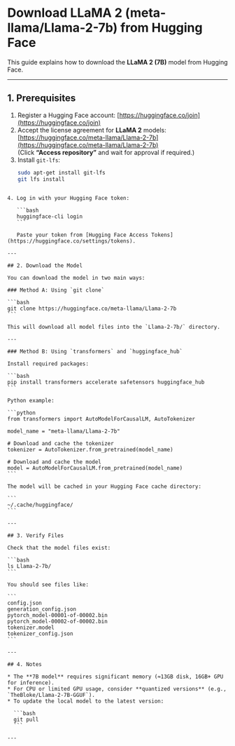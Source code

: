 # Download LLaMA 2 (meta-llama/Llama-2-7b) from Hugging Face

This guide explains how to download the **LLaMA 2 (7B)** model from Hugging Face.

---

## 1. Prerequisites
1. Register a Hugging Face account: [https://huggingface.co/join](https://huggingface.co/join)
2. Accept the license agreement for **LLaMA 2** models:  
   [https://huggingface.co/meta-llama/Llama-2-7b](https://huggingface.co/meta-llama/Llama-2-7b)  
   (Click **“Access repository”** and wait for approval if required.)
3. Install `git-lfs`:
   ```bash
   sudo apt-get install git-lfs
   git lfs install
````

4. Log in with your Hugging Face token:

   ```bash
   huggingface-cli login
   ```

   Paste your token from [Hugging Face Access Tokens](https://huggingface.co/settings/tokens).

---

## 2. Download the Model

You can download the model in two main ways:

### Method A: Using `git clone`

```bash
git clone https://huggingface.co/meta-llama/Llama-2-7b
```

This will download all model files into the `Llama-2-7b/` directory.

---

### Method B: Using `transformers` and `huggingface_hub`

Install required packages:

```bash
pip install transformers accelerate safetensors huggingface_hub
```

Python example:

```python
from transformers import AutoModelForCausalLM, AutoTokenizer

model_name = "meta-llama/Llama-2-7b"

# Download and cache the tokenizer
tokenizer = AutoTokenizer.from_pretrained(model_name)

# Download and cache the model
model = AutoModelForCausalLM.from_pretrained(model_name)
```

The model will be cached in your Hugging Face cache directory:

```
~/.cache/huggingface/
```

---

## 3. Verify Files

Check that the model files exist:

```bash
ls Llama-2-7b/
```

You should see files like:

```
config.json
generation_config.json
pytorch_model-00001-of-00002.bin
pytorch_model-00002-of-00002.bin
tokenizer.model
tokenizer_config.json
```

---

## 4. Notes

* The **7B model** requires significant memory (≈13GB disk, 16GB+ GPU for inference).
* For CPU or limited GPU usage, consider **quantized versions** (e.g., `TheBloke/Llama-2-7B-GGUF`).
* To update the local model to the latest version:

  ```bash
  git pull
  ```

---
